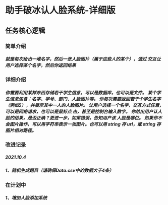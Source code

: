 # 助手破冰认人脸系统-详细版

## 任务核心逻辑

### 简单介绍

##### 		就是每次给出一堆名字，然后一张人脸图片（属于这些人的某个），通过 交互让用户选择某个名字，然后你返回结果

### 详细介绍

##### 		你需要利用某样东西存储若干学生信息，可以是数据库，也可以是文件。 某个学生信息包含：名字、学号、部门、人脸图片等。 你每次需要返回若干个学生名字（例如5），并展示其中一人的人脸图片。 让用户选择一个名字，交互方式任意，可以是网络请求，也可以是鼠标点 击，甚至是控制台输入数字。 你给出用户认人脸的结果，是否正确？更进一步，如果错误，告知用户该 人脸是哪位。 如果你不会图片操作，可以用字符串表示一张图片。也可以用 string 存 url，或 string 存图片相对路径。

### 改进记录

##### 2021.10.4

##### 1、随机生成题目（请确保Data.csv中的数据大于4条）
### 在计划中

##### 1、增加人脸添加系统




